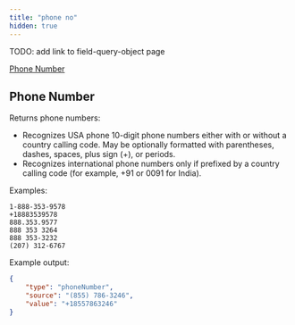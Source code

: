 ```yaml
---
title: "phone no"
hidden: true
---
```

TODO: add link  to field-query-object page

[Phone Number](doc:types#phone-number)



Phone Number
----

Returns phone numbers:

- Recognizes USA phone 10-digit phone numbers either with or without a country calling code. May be optionally formatted with parentheses, dashes, spaces, plus sign (+), or periods. 
- Recognizes international phone numbers only if prefixed by a country calling code (for example, +91 or 0091 for India).  

Examples: 

```
1-888-353-9578
+18883539578
888.353.9577
888 353 3264
888 353-3232
(207) 312-6767

```

Example output:


```json
{
    "type": "phoneNumber",
    "source": "(855) 786-3246",
    "value": "+18557863246"
}
```

